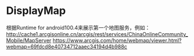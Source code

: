 # DisplayMap
根据Runtime for android100.4来展示第一个地图服务，例如：http://cache1.arcgisonline.cn/arcgis/rest/services/ChinaOnlineCommunity_Mobile/MapServer
https://www.arcgis.com/home/webmap/viewer.html?webmap=69fdcd8e40734712aaec34194d4b988c




